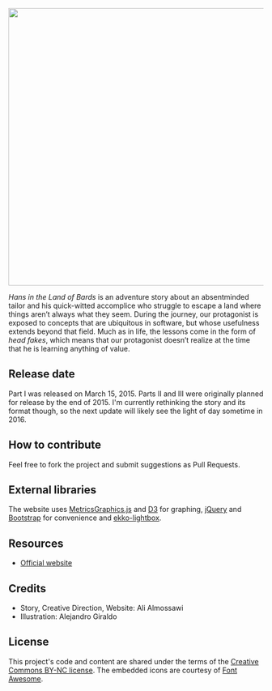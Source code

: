<p align="center">
  <a href="http://bookofalgorithms.com/">
    <img src="https://thelandofbards.com/images/pic2.png" hspace="0" vspace="0" width="600" height="548">
  </a>
</p>

_Hans in the Land of Bards_ is an adventure story about an absentminded tailor and his quick-witted accomplice who struggle to escape a land where things aren’t always what they seem. During the journey, our protagonist is exposed to concepts that are ubiquitous in software, but whose usefulness extends beyond that field. Much as in life, the lessons come in the form of _head fakes_, which means that our protagonist doesn’t realize at the time that he is learning anything of value.

## Release date
Part I was released on March 15, 2015. Parts II and III were originally planned for release by the end of 2015. I'm currently rethinking the story and its format though, so the next update will likely see the light of day sometime in 2016.

## How to contribute
Feel free to fork the project and submit suggestions as Pull Requests.

## External libraries
The website uses [MetricsGraphics.js](http://metricsgraphicsjs.org/) and [D3](https://github.com/mbostock/d3) for graphing, [jQuery](http://jquery.com/) and [Bootstrap](http://getbootstrap.com/) for convenience and  [ekko-lightbox](https://github.com/ashleydw/lightbox).

## Resources
* [Official website](http://thelandofbards.com)


## Credits
* Story, Creative Direction, Website: Ali Almossawi
* Illustration: Alejandro Giraldo

## License

This project's code and content are shared under the terms of the [Creative Commons BY-NC license](https://creativecommons.org/licenses/by-nc/3.0/us/). The embedded icons are courtesy of [Font Awesome](http://fortawesome.github.io/Font-Awesome/).
